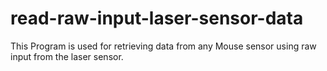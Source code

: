 # read-raw-input-laser-sensor-data
This Program is used for retrieving data from any Mouse sensor using raw input from the laser sensor.
